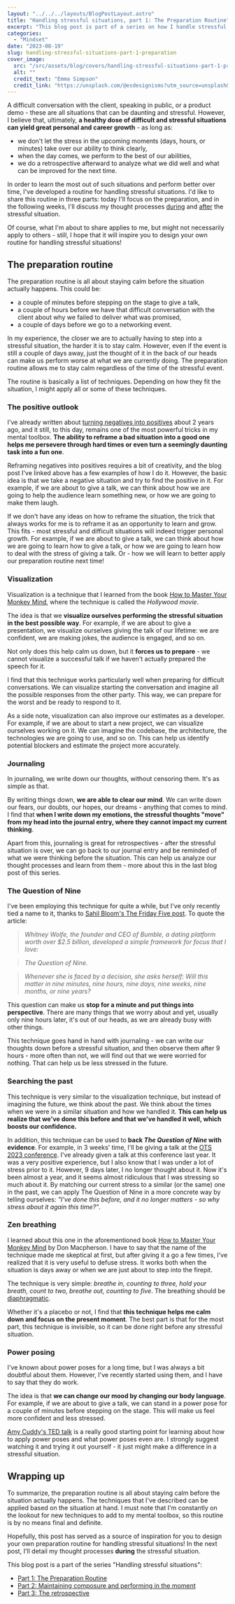 ```yaml
---
layout: "../../../layouts/BlogPostLayout.astro"
title: "Handling stressful situations, part 1: The Preparation Routine"
excerpt: "This blog post is part of a series on how I handle stressful and difficult situations to stay calm and collected, perform to the best of my abilities, and grow from the experience. In this post, I discuss my preparation routine, which takes place before a stressful event - whether it's minutes, hours, or days away."
categories:
  - "Mindset"
date: "2023-08-19"
slug: handling-stressful-situations-part-1-preparation
cover_image:
  src: "/src/assets/blog/covers/handling-stressful-situations-part-1-preparation-cover.jpg"
  alt: ""
  credit_text: "Emma Simpson"
  credit_link: "https://unsplash.com/@esdesignisms?utm_source=unsplash&utm_medium=referral&utm_content=creditCopyText"
---
```


A difficult conversation with the client, speaking in public, or a product demo - these are all situations that can be daunting and stressful. However, I believe that, ultimately, **a healthy dose of difficult and stressful situations can yield great personal and career growth** - as long as:

- we don't let the stress in the upcoming moments (days, hours, or minutes) take over our ability to think clearly,
- when the day comes, we perform to the best of our abilities,
- we do a retrospective afterward to analyze what we did well and what can be improved for the next time.

In order to learn the most out of such situations and perform better over time, I've developed a routine for handling stressful situations. I'd like to share this routine in three parts: today I'll focus on the preparation, and in the following weeks, I'll discuss my thought processes [during](/blog/handling-stressful-situations-part-2-maintaining-composure-and-performing-in-the-moment) and [after](/blog/handling-stressful-situations-part-3-the-retrospective) the stressful situation.

Of course, what I'm about to share applies to me, but might not necessarily apply to others - still, I hope that it will inspire you to design your own routine for handling stressful situations!

## The preparation routine

The preparation routine is all about staying calm before the situation actually happens. This could be:

- a couple of minutes before stepping on the stage to give a talk,
- a couple of hours before we have that difficult conversation with the client about why we failed to deliver what was promised,
- a couple of days before we go to a networking event.

In my experience, the closer we are to actually having to step into a stressful situation, the harder it is to stay calm. However, even if the event is still a couple of days away, just the thought of it in the back of our heads can make us perform worse at what we are currently doing. The preparation routine allows me to stay calm regardless of the time of the stressful event.

The routine is basically a list of techniques. Depending on how they fit the situation, I might apply all or some of these techniques.

### The positive outlook

I've already written about [turning negatives into positives](/blog/keeping-a-positive-outlook) about 2 years ago, and it still, to this day, remains one of the most powerful tricks in my mental toolbox. **The ability to reframe a bad situation into a good one helps me persevere through hard times or even turn a seemingly daunting task into a fun one**.

Reframing negatives into positives requires a bit of creativity, and the blog post I've linked above has a few examples of how I do it. However, the basic idea is that we take a negative situation and try to find the positive in it. For example, if we are about to give a talk, we can think about how we are going to help the audience learn something new, or how we are going to make them laugh.

If we don't have any ideas on how to reframe the situation, the trick that always works for me is to reframe it as an opportunity to learn and grow. This fits - most stressful and difficult situations will indeed trigger personal growth. For example, if we are about to give a talk, we can think about how we are going to learn how to give a talk, or how we are going to learn how to deal with the stress of giving a talk. Or - how we will learn to better apply our preparation routine next time!

### Visualization

Visualization is a technique that I learned from the book [How to Master Your Monkey Mind](https://www.amazon.com/How-Master-Your-Monkey-Mind/dp/1787633578), where the technique is called the _Hollywood movie_.

The idea is that we **visualize ourselves performing the stressful situation in the best possible way**. For example, if we are about to give a presentation, we visualize ourselves giving the talk of our lifetime: we are confident, we are making jokes, the audience is engaged, and so on.

Not only does this help calm us down, but it **forces us to prepare** - we cannot visualize a successful talk if we haven't actually prepared the speech for it.

I find that this technique works particularly well when preparing for difficult conversations. We can visualize starting the conversation and imagine all the possible responses from the other party. This way, we can prepare for the worst and be ready to respond to it.

As a side note, visualization can also improve our estimates as a developer. For example, if we are about to start a new project, we can visualize ourselves working on it. We can imagine the codebase, the architecture, the technologies we are going to use, and so on. This can help us identify potential blockers and estimate the project more accurately.

### Journaling

In journaling, we write down our thoughts, without censoring them. It's as simple as that.

By writing things down, **we are able to clear our mind**. We can write down our fears, our doubts, our hopes, our dreams - anything that comes to mind. I find that **when I write down my emotions, the stressful thoughts "move" from my head into the journal entry, where they cannot impact my current thinking**.

Apart from this, journaling is great for retrospectives - after the stressful situation is over, we can go back to our journal entry and be reminded of what we were thinking before the situation. This can help us analyze our thought processes and learn from them - more about this in the last blog post of this series.

### The Question of Nine

I've been employing this technique for quite a while, but I've only recently tied a name to it, thanks to [Sahil Bloom's The Friday Five post](https://www.sahilbloom.com/newsletter/return-on-hassle-the-question-of-nine-more). To quote the article:

> _Whitney Wolfe, the founder and CEO of Bumble, a dating platform worth over $2.5 billion, developed a simple framework for focus that I love:_

> _The Question of Nine._

> _Whenever she is faced by a decision, she asks herself: Will this matter in nine minutes, nine hours, nine days, nine weeks, nine months, or nine years?_

This question can make us **stop for a minute and put things into perspective**. There are many things that we worry about and yet, usually only nine hours later, it's out of our heads, as we are already busy with other things.

This technique goes hand in hand with journaling - we can write our thoughts down before a stressful situation, and then observe them after 9 hours - more often than not, we will find out that we were worried for nothing. That can help us be less stressed in the future.

### Searching the past

This technique is very similar to the visualization technique, but instead of imagining the future, we think about the past. We think about the times when we were in a similar situation and how we handled it. **This can help us realize that we've done this before and that we've handled it well, which boosts our confidence.**

In addition, this technique can be used to **back _The Question of Nine_ with evidence**. For example, in 3 weeks' time, I'll be giving a talk at the [OTS 2023 conference](https://www.ots.si/). I've already given a talk at this conference last year. It was a very positive experience, but I also know that I was under a lot of stress prior to it. However, 9 days later, I no longer thought about it. Now it's been almost a year, and it seems almost ridiculous that I was stressing so much about it. By matching our current stress to a similar (or the same) one in the past, we can apply The Question of Nine in a more concrete way by telling ourselves: _"I've done this before, and it no longer matters - so why stress about it again this time?"_.

### Zen breathing

I learned about this one in the aforementioned book [How to Master Your Monkey Mind](https://www.amazon.com/How-Master-Your-Monkey-Mind/dp/1787633578) by Don Macpherson. I have to say that the name of the technique made me skeptical at first, but after giving it a go a few times, I've realized that it is very useful to defuse stress. It works both when the situation is days away or when we are just about to step into the firepit.

The technique is very simple: _breathe in, counting to three, hold your breath, count to two, breathe out, counting to five_. The breathing should be [diaphragmatic](https://my.clevelandclinic.org/health/articles/9445-diaphragmatic-breathing).

Whether it's a placebo or not, I find that **this technique helps me calm down and focus on the present moment**. The best part is that for the most part, this technique is invisible, so it can be done right before any stressful situation.

### Power posing

I've known about power poses for a long time, but I was always a bit doubtful about them. However, I've recently started using them, and I have to say that they do work.

The idea is that **we can change our mood by changing our body language**. For example, if we are about to give a talk, we can stand in a power pose for a couple of minutes before stepping on the stage. This will make us feel more confident and less stressed.

[Amy Cuddy's TED talk](https://www.ted.com/talks/amy_cuddy_your_body_language_may_shape_who_you_are) is a really good starting point for learning about how to apply power poses and what power poses even are. I strongly suggest watching it and trying it out yourself - it just might make a difference in a stressful situation.

## Wrapping up

To summarize, the preparation routine is all about staying calm before the situation actually happens. The techniques that I've described can be applied based on the situation at hand. I must note that I'm constantly on the lookout for new techniques to add to my mental toolbox, so this routine is by no means final and definite.

Hopefully, this post has served as a source of inspiration for you to design your own preparation routine for handling stressful situations! In the next post, I'll detail my thought processes **during** the stressful situation.

This blog post is a part of the series "Handling stressful situations":

- [Part 1: The Preparation Routine](/blog/handling-stressful-situations-part-1-preparation)
- [Part 2: Maintaining composure and performing in the moment](/blog/handling-stressful-situations-part-2-maintaining-composure-and-performing-in-the-moment)
- [Part 3: The retrospective](/blog/handling-stressful-situations-part-3-the-retrospective)
